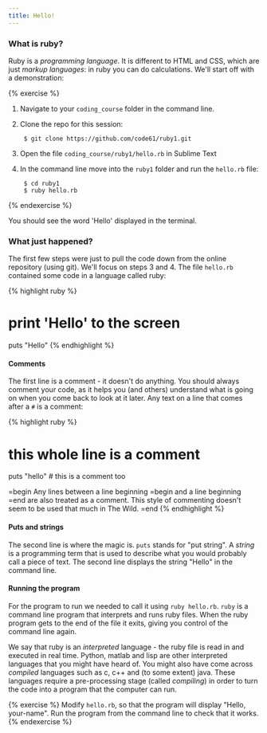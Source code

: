 ```yaml
---
title: Hello!
---
```


### What is ruby?

Ruby is a *programming language*. It is different to HTML and CSS, which are just *markup languages*: in ruby you can do calculations. We'll start off with a demonstration: 

{% exercise %}
1. Navigate to your `coding_course` folder in the command line.
2. Clone the repo for this session:

		$ git clone https://github.com/code61/ruby1.git

3. Open the file `coding_course/ruby1/hello.rb` in Sublime Text 
4. In the command line move into the `ruby1` folder and run the `hello.rb` file:

		$ cd ruby1
		$ ruby hello.rb

{% endexercise %}

You should see the word 'Hello' displayed in the terminal.

### What just happened?

The first few steps were just to pull the code down from the online repository (using git). We'll focus on steps 3 and 4. The file `hello.rb` contained some code in a language called ruby:

{% highlight ruby %}
# print 'Hello' to the screen
puts "Hello"
{% endhighlight %}

#### Comments

The first line is a comment - it doesn't do anything. You should always comment your code, as it helps you (and others) understand what is going on when you come back to look at it later. Any text on a line that comes after a `#` is a comment:

{% highlight ruby %}
# this whole line is a comment

puts "hello"  # this is a comment too

=begin
Any lines between a line beginning =begin and
a line beginning =end are also treated as a comment.
This style of commenting doesn't seem to be used that
much in The Wild.
=end
{% endhighlight %}

#### Puts and strings

The second line is where the magic is. `puts` stands for "put string". A *string* is a programming term that is used to describe what you would probably call a piece of text. The second line displays the string "Hello" in the command line.

#### Running the program

For the program to run we needed to call it using `ruby hello.rb`. `ruby` is a command line program that interprets and runs ruby files. When the ruby program gets to the end of the file it exits, giving you control of the command line again.

We say that ruby is an *interpreted* language - the ruby file is read in and executed in real time. Python, matlab and lisp are other interpreted languages that you might have heard of. You might also have come across *compiled* languages such as c, c++ and (to some extent) java. These languages require a pre-processing stage (called *compiling*) in order to turn the code into a program that the computer can run.


{% exercise %}
Modify `hello.rb`, so that the program will display "Hello, your-name". Run the program from the command line to check that it works.
{% endexercise %}


